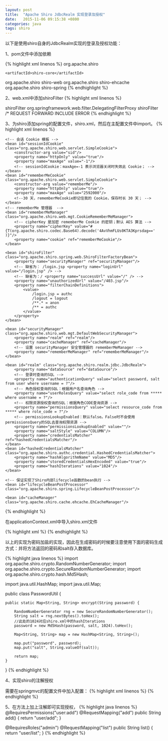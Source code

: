 ```yaml
---
layout: post
title:  "Apache Shiro JdbcRealm 实现登录及授权"
date:   2015-11-06 09:15:38 +0800
categories: java
tags: shiro
---
```

以下是使用shiro自身的JdbcRealm实现的登录及授权功能：

<!-- more -->

1、pom文件中添加依赖

{% highlight xml linenos %}
<dependency>
	<groupId>org.apache.shiro</groupId>

	<artifactId>shiro-core</artifactId>
</dependency>
<dependency>
	<groupId>org.apache.shiro</groupId>
	<artifactId>shiro-web</artifactId>
</dependency>
<dependency>
	<groupId>org.apache.shiro</groupId>
	<artifactId>shiro-ehcache</artifactId>
</dependency>
<dependency>
	<groupId>org.apache.shiro</groupId>
	<artifactId>shiro-spring</artifactId>
</dependency>
{% endhighlight %}

2、web.xml中添加shiroFilter
{% highlight xml linenos %}
<!-- Shiro Filter -->
<filter>
    <filter-name>shiroFilter</filter-name>
    <filter-class>org.springframework.web.filter.DelegatingFilterProxy</filter-class>
</filter>
<filter-mapping>
    <filter-name>shiroFilter</filter-name>
    <url-pattern>/*</url-pattern>
    <dispatcher>REQUEST</dispatcher>
    <dispatcher>FORWARD</dispatcher>
    <dispatcher>INCLUDE</dispatcher>
    <dispatcher>ERROR</dispatcher>
</filter-mapping>
{% endhighlight %}

3、为shiro添加spring的配置文件，shiro.xml，然后在主配置文件中import。
{% highlight xml linenos %}
<?xml version="1.0" encoding="UTF-8"?>
<beans xmlns="http://www.springframework.org/schema/beans"
       xmlns:xsi="http://www.w3.org/2001/XMLSchema-instance"
       xsi:schemaLocation="
            http://www.springframework.org/schema/beans
            http://www.springframework.org/schema/beans/spring-beans.xsd">

    <!-- 会话 Cookie 模板 -->
    <bean id="sessionIdCookie" class="org.apache.shiro.web.servlet.SimpleCookie">
        <constructor-arg value="sid"/>
        <property name="httpOnly" value="true"/>
        <property name="maxAge" value="-1"/>
        <!-- sessionIdCookie：maxAge=-1 表示浏览器关闭时失效此 Cookie； -->
    </bean>
    <bean id="rememberMeCookie" class="org.apache.shiro.web.servlet.SimpleCookie">
        <constructor-arg value="rememberMe"/>
        <property name="httpOnly" value="true"/>
        <property name="maxAge" value="2592000"/>
        <!--30 天，rememberMeCookie即记住我的 Cookie，保存时长 30 天； -->
    </bean>
    <!-- rememberMe 管理器  -->
    <bean id="rememberMeManager" class="org.apache.shiro.web.mgt.CookieRememberMeManager">
        <!-- cipherKey 是加密 rememberMe Cookie 的密钥；默认 AES 算法 -->
        <property name="cipherKey" value="#{T(org.apache.shiro.codec.Base64).decode('4AvVhmFLUs0KTA3Kprsdag==' )}"/>
        <property name="cookie" ref="rememberMeCookie"/>
    </bean>

    <bean id="shiroFilter" class="org.apache.shiro.spring.web.ShiroFilterFactoryBean">
        <property name="securityManager" ref="securityManager"/>
        <!-- 缺省为： /login.jsp <property name="loginUrl" value="/login.jsp" /> -->
        <!-- 缺省为：/ <property name="successUrl" value="/" /> -->
        <property name="unauthorizedUrl" value="/403.jsp"/>
        <property name="filterChainDefinitions">
            <value>
                /login.jsp = authc
                /logout = logout
                /**.* = anon
                /** = authc
            </value>
        </property>
    </bean>

    <bean id="securityManager" class="org.apache.shiro.web.mgt.DefaultWebSecurityManager">
        <property name="realm" ref="realm"/>
        <property name="cacheManager" ref="cacheManager"/>
        <!-- 设置 securityManager 安全管理器的 rememberMeManager -->
        <property name="rememberMeManager" ref="rememberMeManager"/>
    </bean>

    <bean id="realm" class="org.apache.shiro.realm.jdbc.JdbcRealm">
        <property name="dataSource" ref="dataSource"/>
        <!-- 登录时查询的SQL -->
        <property name="authenticationQuery" value="select password, salt from user where username = ?"/>
        <!-- 角色授权查询的SQL：根据用户名查询角色 -->
        <property name="userRolesQuery" value="select role_code from ***** where username = ?"/>
        <!-- 权限资源授权查询的SQL：根据角色CODE查询资源 -->
        <property name="permissionsQuery" value="select resource_code from ***** where role_code = ?"/>
        <!-- permissionsLookupEnabled：默认false。False时不会使用permissionsQuery的SQL去查询权限资源 -->
        <property name="permissionsLookupEnabled" value=""/>
        <property name="saltStyle" value="COLUMN"/>
        <property name="credentialsMatcher" ref="hashedCredentialsMatcher"/>
    </bean>
    <bean id="hashedCredentialsMatcher" class="org.apache.shiro.authc.credential.HashedCredentialsMatcher">
        <property name="hashAlgorithmName" value="MD5"/>
        <property name="storedCredentialsHexEncoded" value="true"/>
        <property name="hashIterations" value="1024"/>
    </bean>

    <!-- 保证实现了Shiro内部lifecycle函数的bean执行 -->
    <bean id="lifecycleBeanPostProcessor" class="org.apache.shiro.spring.LifecycleBeanPostProcessor"/>

    <bean id="cacheManager" class="org.apache.shiro.cache.ehcache.EhCacheManager"/>

</beans>
{% endhighlight %}

在applicationContext.xml中导入shiro.xml文件

{% highlight xml %}
<import resource="classpath:shiro/shiro.xml" />
{% endhighlight %}

以上的实现为密码加盐的实现，因此在生成密码的时候要注意使用下面的密码生成方式：并将方法返回的密码和salt存入数据库。

{% highlight java linenos %}
import org.apache.shiro.crypto.RandomNumberGenerator;
import org.apache.shiro.crypto.SecureRandomNumberGenerator;
import org.apache.shiro.crypto.hash.Md5Hash;

import java.util.HashMap;
import java.util.Map;

public class PasswordUtil {

    public static Map<String, String> encrypt(String password) {

        RandomNumberGenerator rng = new SecureRandomNumberGenerator();
        String salt = rng.nextBytes().toHex();
        //此处的1024对应shiro.xml中的hashIterations
        password = new Md5Hash(password, salt, 1024).toHex();

        Map<String, String> map = new HashMap<String, String>();

        map.put("password", password);
        map.put("salt", String.valueOf(salt));

        return map;
    }

}
{% endhighlight %}

4、实现shiro的注解授权

需要在springmvc的配置文件中加入配置：
{% highlight xml linenos %}
<bean class="org.springframework.aop.framework.autoproxy.DefaultAdvisorAutoProxyCreator" depends-on="lifecycleBeanPostProcessor"/>
<bean class="org.apache.shiro.spring.security.interceptor.AuthorizationAttributeSourceAdvisor">
	<property name="securityManager" ref="securityManager"/>
</bean>
{% endhighlight %}

5、在方法上加上注解即可实现授权，
{% highlight java linenos %}
@RequiresPermissions("user:add")
@RequestMapping("add")
public String add() {
    return "user/add";
}

@RequiresRoles("admin")
@RequestMapping("list")
public String list() {
    return "user/list";
}
{% endhighlight %}